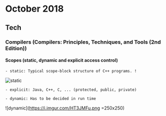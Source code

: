 October 2018
==========

Tech
----


### Compilers (Compilers: Principles, Techniques, and Tools (2nd Edition))
  
  #### Scopes (static, dynamic and explicit access control)
  
    - static: Typical scope-block structure of C++ programs. !
    
   ![static](https://i.imgur.com/26nvu5U.png)
    
    - explicit: Java, C++, C, ... (protected, public, private)
    
    - dynamic: Has to be decided in run time
    
   ![dynamic](https://i.imgur.com/HT3JMFu.png =250x250)
    
